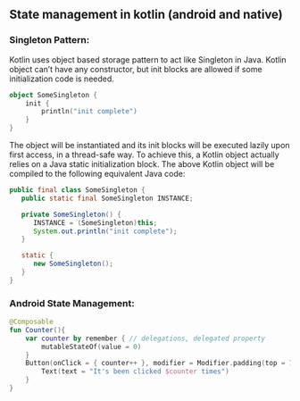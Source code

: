 ## State management in kotlin (android and native)

### Singleton Pattern:
Kotlin uses object based storage pattern to act like Singleton in Java. Kotlin object can’t have any constructor, but init blocks are allowed if some initialization code is needed.
```kt
object SomeSingleton {
    init {
        println("init complete")
    }
}
```
The object will be instantiated and its init blocks will be executed lazily upon first access, in a thread-safe way. To achieve this, a Kotlin object actually relies on a Java static initialization block. The above Kotlin object will be compiled to the following equivalent Java code:
```java
public final class SomeSingleton {
   public static final SomeSingleton INSTANCE;

   private SomeSingleton() {
      INSTANCE = (SomeSingleton)this;
      System.out.println("init complete");
   }

   static {
      new SomeSingleton();
   }
}
```

### Android State Management:
```kt
@Composable
fun Counter(){
    var counter by remember { // delegations, delegated property
        mutableStateOf(value = 0)
    }
    Button(onClick = { counter++ }, modifier = Modifier.padding(top = 77.dp, start = 27.dp)) {
        Text(text = "It's been clicked $counter times")
    }
}
```